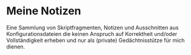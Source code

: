 # Meine Notizen
Eine Sammlung von Skriptfragmenten, Notizen und Ausschnitten aus Konfigurationsdateien die keinen Anspruch auf Korrektheit und/oder Vollständigkeit erheben und nur als (private) Gedächtnisstütze für mich dienen.
